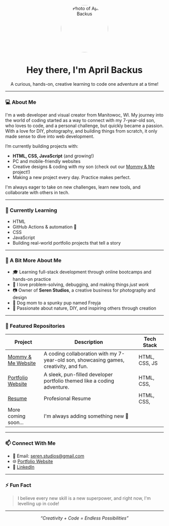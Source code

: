 <p align="center">
  <img src="https://backusa920.github.io/portfolio/assets/5DM34036.jpg" alt="Photo of April Backus" width="150" style="border-radius: 50%;"></p>

<h1 align="center">Hey there, I'm April Backus</h1>
<p align="center">
   A curious, hands-on, creative learning to code one adventure at a time!  
</p>

---

### 💻 About Me

I'm a web developer and visual creator from Manitowoc, WI. My journey into the world of coding started as a way to connect with my 7-year-old son, who loves to code, and a personal challenge, but quickly became a passion. With a love for DIY, photography, and building things from scratch, it only made sense to dive into web development.

I’m currently building projects with:
- **HTML, CSS, JavaScript** (and growing!)
- PC and mobile-friendly websites 
- Creative designs & coding with my son (check out our [Mommy & Me](https://backusa920.github.io/MommyandMeWebsite/) project!)
- Making a new project every day. Practice makes perfect.

I'm always eager to take on new challenges, learn new tools, and collaborate with others in tech.

---

### 🧠 Currently Learning

- HTML
- GitHub Actions & automation 🔁
- CSS
- JavaScript
- Building real-world portfolio projects that tell a story

---

### 📸 A Bit More About Me

- 🎓 Learning full-stack development through online bootcamps and hands-on practice
- 🧩 I love problem-solving, debugging, and making things *just work*
- 📷 Owner of **Seren Studios**, a creative business for photography and design
- 🐶 Dog mom to a spunky pup named Freyja
- 🌿 Passionate about nature, DIY, and inspiring others through creation

---

### 📂 Featured Repositories

| Project | Description | Tech Stack |
|--------|-------------|------------|
| [Mommy & Me Website](https://backusa920.github.io/MommyandMeWebsite/) | A coding collaboration with my 7-year-old son, showcasing games, creativity, and fun. | HTML, CSS, JS |
| [Portfolio Website](https://backusa920.github.io/portfolio/) | A sleek, pun-filled developer portfolio themed like a coding adventure. | HTML, CSS, |
| [Resume](https://backusa920.github.io/Resume/) |Profesional Resume | HTML, CSS, |
| More coming soon... | I'm always adding something new 👀 | |

---

### 📫 Connect With Me

- 📧 Email: seren.studios@gmail.com  
- 🌐 [Portfolio Website](https://backusa920.github.io/portfolio/)  
- 💼 [LinkedIn](https://www.linkedin.com/in/april-backus-969a1b103/) 

---

### ⚡ Fun Fact

> I believe every new skill is a new superpower, and right now, I'm levelling up in code! 

---

<p align="center"><i>“Creativity + Code = Endless Possibilities”</i></p>

